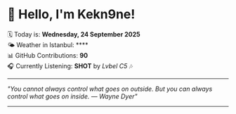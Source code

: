 # 👋 Hello, I'm Kekn9ne!

🗓️ Today is: **Wednesday, 24 September 2025**  
🌤️ Weather in Istanbul: ****  
📊 GitHub Contributions: **90**  
🎧 Currently Listening: **SHOT** by *Lvbel C5* 🎶

---

_"You cannot always control what goes on outside. But you can always control what goes on inside.  — *Wayne Dyer*"_

---
